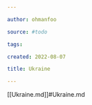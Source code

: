 ```yaml
---

author: ohmanfoo

source: #todo

tags: 

created: 2022-08-07

title: Ukraine

---
```

[[Ukraine.md]]#Ukraine.md